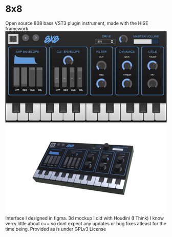 # 8x8
Open source 808 bass VST3 plugin instrument, made with the HISE framework
![image info](./img/8x8pic.png)
![image info](./img/8x83d.png)
Interface I designed in figma.
3d mockup I did with Houdini (I Think)
I know verry little about c++ so dont expect any updates or bug fixes atleast for the time being. 
Provided as is under GPLv3 License

